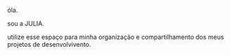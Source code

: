 óla.

sou a JULIA.

utilize esse espaço para minha organização e compartilhamento dos meus projetos de desenvolvivento.

